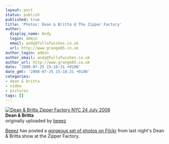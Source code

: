 ```yaml
---
layout: post
status: publish
published: true
title: 'Photos: Dean & Britta @ The Zipper Factory'
author:
  display_name: Andy
  login: admin
  email: andy@fullofwishes.co.uk
  url: http://www.grange85.co.uk
author_login: admin
author_email: andy@fullofwishes.co.uk
author_url: http://www.grange85.co.uk
date: '2008-07-25 15:18:31 +0100'
date_gmt: '2008-07-25 15:18:31 +0100'
categories:
- dean & britta
- video
- pictures
tags: []
---
```

<div class="imagebox-a"><a href="http://www.flickr.com/photos/birzer/2701279704/" title="Photo Sharing"><img src="https://farm4.static.flickr.com/3138/2701279704_01a2744de7_m.jpg" alt="Dean & Britta Zipper Factory NYC 24 July 2008" /></a><br/><strong>Dean & Britta</strong><br/>originally uploaded by <a href="http://www.flickr.com/people/birzer/">beeez</a></div>
<p><a href="http://www.flickr.com/photos/birzer/">Beeez</a> has posted a <a href="http://www.flickr.com/photos/birzer/sets/72157606365073015/">gorgeous set of photos on Flickr</a> from last night's Dean & Britta show at the Zipper Factory.</p>
<p><br clear="right"/></p>
